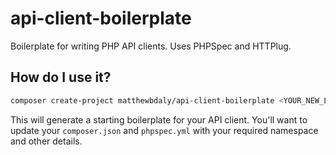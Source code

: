 # api-client-boilerplate

Boilerplate for writing PHP API clients. Uses PHPSpec and HTTPlug.

How do I use it?
----------------

```bash
composer create-project matthewbdaly/api-client-boilerplate <YOUR_NEW_LIBRARY_DIRECTORY>
```

This will generate a starting boilerplate for your API client. You'll want to update your `composer.json` and `phpspec.yml` with your required namespace and other details.
